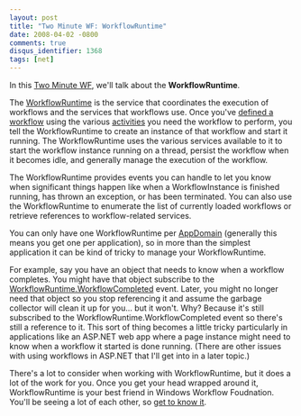 ```yaml
---
layout: post
title: "Two Minute WF: WorkflowRuntime"
date: 2008-04-02 -0800
comments: true
disqus_identifier: 1368
tags: [net]
---
```

In this [Two Minute WF](/archive/2008/03/20/two-minute-wf.aspx), we'll
talk about the **WorkflowRuntime**.

The
[WorkflowRuntime](http://msdn2.microsoft.com/en-us/library/system.workflow.runtime.workflowruntime.aspx)
is the service that coordinates the execution of workflows and the
services that workflows use. Once you've [defined a
workflow](/archive/2008/03/20/two-minute-wf-workflow-types.aspx) using
the various
[activities](/archive/2008/03/21/two-minute-wf-activities.aspx) you need
the workflow to perform, you tell the WorkflowRuntime to create an
instance of that workflow and start it running. The WorkflowRuntime uses
the various services available to it to start the workflow instance
running on a thread, persist the workflow when it becomes idle, and
generally manage the execution of the workflow.

The WorkflowRuntime provides events you can handle to let you know when
significant things happen like when a WorkflowInstance is finished
running, has thrown an exception, or has been terminated. You can also
use the WorkflowRuntime to enumerate the list of currently loaded
workflows or retrieve references to workflow-related services.

You can only have one WorkflowRuntime per
[AppDomain](http://msdn2.microsoft.com/en-us/library/system.appdomain.aspx)
(generally this means you get one per application), so in more than the
simplest application it can be kind of tricky to manage your
WorkflowRuntime.

For example, say you have an object that needs to know when a workflow
completes. You might have that object subscribe to the
[WorkflowRuntime.WorkflowCompleted](http://msdn2.microsoft.com/en-us/library/system.workflow.runtime.workflowruntime.workflowcompleted.aspx)
event. Later, you might no longer need that object so you stop
referencing it and assume the garbage collector will clean it up for
you... but it won't. Why? Because it's still subscribed to the
WorkflowRuntime.WorkflowCompleted event so there's still a reference to
it. This sort of thing becomes a little tricky particularly in
applications like an ASP.NET web app where a page instance might need to
know when a workflow it started is done running. (There are other issues
with using workflows in ASP.NET that I'll get into in a later topic.)

There's a lot to consider when working with WorkflowRuntime, but it does
a lot of the work for you. Once you get your head wrapped around it,
WorkflowRuntime is your best friend in Windows Workflow Foudnation.
You'll be seeing a lot of each other, so [get to know
it](http://msdn2.microsoft.com/en-us/library/system.workflow.runtime.workflowruntime_members.aspx).

